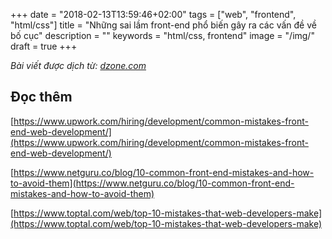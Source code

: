 +++
date = "2018-02-13T13:59:46+02:00"
tags = ["web", "frontend", "html/css"]
title = "Những sai lầm front-end phổ biến gây ra các vấn đề về bố cục"
description = ""
keywords = "html/css, frontend"
image = "/img/"
draft = true
+++

*Bài viết được dịch từ: [dzone.com](https://dzone.com/articles/common-front-end-mistakes-that-cause-layout-proble)*


## Đọc thêm
[https://www.upwork.com/hiring/development/common-mistakes-front-end-web-development/](https://www.upwork.com/hiring/development/common-mistakes-front-end-web-development/)

[https://www.netguru.co/blog/10-common-front-end-mistakes-and-how-to-avoid-them](https://www.netguru.co/blog/10-common-front-end-mistakes-and-how-to-avoid-them)

[https://www.toptal.com/web/top-10-mistakes-that-web-developers-make](https://www.toptal.com/web/top-10-mistakes-that-web-developers-make)

